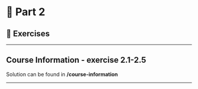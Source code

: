 # 🏫 Part 2

## 📝 Exercises

---

## Course Information - exercise 2.1-2.5

Solution can be found in **/course-information**

---
